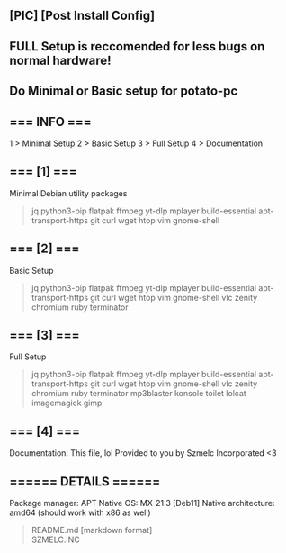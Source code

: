 ## [PIC] [Post Install Config]
## FULL Setup is reccomended for less bugs on normal hardware!
## Do Minimal or Basic setup for potato-pc

## === INFO ===
1 > Minimal Setup
2 > Basic Setup
3 > Full Setup
4 > Documentation

## === [1] ===
Minimal Debian utility packages
> jq python3-pip flatpak ffmpeg yt-dlp mplayer build-essential apt-transport-https git curl wget htop vim gnome-shell

## === [2] ===
Basic Setup
> jq python3-pip flatpak ffmpeg yt-dlp mplayer build-essential apt-transport-https git curl wget htop vim gnome-shell vlc zenity chromium ruby terminator

## === [3] ===
Full Setup
> jq python3-pip flatpak ffmpeg yt-dlp mplayer build-essential apt-transport-https git curl wget htop vim gnome-shell vlc zenity chromium ruby terminator mp3blaster konsole toilet lolcat imagemagick gimp

## === [4] ===
Documentation: This file, lol
Provided to you by Szmelc Incorporated <3

## ====== DETAILS ======
Package manager: APT
Native OS: MX-21.3 [Deb11]
Native architecture: amd64 (should work with x86 as well)

> README.md [markdown format] \
> SZMELC.INC
